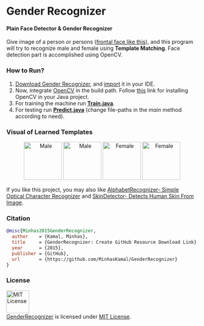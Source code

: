 # Gender Recognizer 

#### Plain Face Detector & Gender Recognizer

Give image of a person or persons ([frontal face like this](https://user-images.githubusercontent.com/5456665/27283791-ca450e6e-5517-11e7-8a35-a558bee0a483.jpg)), and this program will try to recognize male and female using **Template Matching**. Face detection part is accomplished using OpenCV.

### How to Run?
1. [Download Gender Recognizer](https://github.com/MinhasKamal/GenderRecognizer/archive/master.zip), and [import](http://www.codejava.net/ides/eclipse/import-existing-projects-into-eclipse-workspace) it in your IDE.
2. Now, integrate [OpenCV](http://opencv.org) in the build path. Follow [this](http://docs.opencv.org/2.4/doc/tutorials/introduction/java_eclipse/java_eclipse.html) link for installing OpenCV in your Java project.
3. For training the machine run [**Train.java**](https://github.com/MinhasKamal/GenderRecognizer/blob/master/src/com/minhaskamal/genderRecognizer/Train.java).
4. For testing run [**Predict.java**](https://github.com/MinhasKamal/GenderRecognizer/blob/master/src/com/minhaskamal/genderRecognizer/Predict.java) (change file-paths in the *main* method according to need).

### Visual of Learned Templates
  <div align="center">
  <img src="https://cloud.githubusercontent.com/assets/5456665/13002798/83f965a0-d19b-11e5-867a-26abfc4f08d8.png" height="100" width=auto title="Male">
  <img src="https://cloud.githubusercontent.com/assets/5456665/13002976/e8dc9a04-d19c-11e5-979a-363db5f6b1a4.jpg" height="100" width=auto title="Male">
  <img src="https://cloud.githubusercontent.com/assets/5456665/13002797/83f8a84a-d19b-11e5-93e7-95fe759b5faa.png" height="100" width=auto title="Female">
  <img src="https://cloud.githubusercontent.com/assets/5456665/13002977/e8df20f8-d19c-11e5-81ac-ce5b1c96dcf8.jpg" height="100" width=auto title="Female">
  </div>

If you like this project, you may also like [AlphabetRecognizer- Simple Optical Character Recognizer](https://github.com/MinhasKamal/AlphabetRecognizer) and [SkinDetector- Detects Human Skin From Image](https://github.com/MinhasKamal/SkinDetector).

### Citation

```bibtex
@misc{Minhas2015GenderRecognizer,
  author    = {Kamal, Minhas},
  title     = {GenderRecognizer: Create GitHub Resource Download Link},
  year      = {2015},
  publisher = {GitHub},
  url       = {https://github.com/MinhasKamal/GenderRecognizer}
}
```

### License
<a rel="license" href="https://opensource.org/licenses/MIT"><img alt="MIT License" src="https://cloud.githubusercontent.com/assets/5456665/18950087/fbe0681a-865f-11e6-9552-e59d038d5913.png" width="60em" height=auto/></a><br/><a href="https://github.com/MinhasKamal/GenderRecognizer">GenderRecognizer</a> is licensed under <a rel="license" href="https://opensource.org/licenses/MIT">MIT License</a>.
